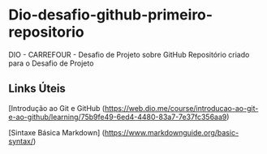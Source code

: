 # Dio-desafio-github-primeiro-repositorio
DIO - CARREFOUR - Desafio de Projeto sobre GitHub
Repositório criado para o Desafio de Projeto

## Links Úteis
[Introdução ao Git e GitHub (https://web.dio.me/course/introducao-ao-git-e-ao-github/learning/75b9fe49-6ed4-4480-83a7-7e37fc356aa9)

[Sintaxe Básica Markdown] (https://www.markdownguide.org/basic-syntax/)
